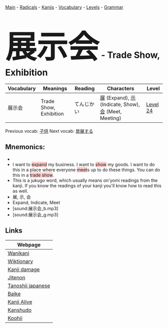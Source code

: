 <style> bigfont {font-size: 100px}</style>
[Main](../README.md) -
[Radicals](../radicals.md) -
[Kanjis](../kanjis.md) -
[Vocabulary](../vocabulary.md) -
[Levels](../levels.md) -
[Grammar](../grammar.md)
# <bigfont> 展示会</bigfont> - Trade Show, Exhibition 

| Vocabulary | Meanings | Reading | Characters | Level |
| --- | --- | --- | --- | --- |
| 展示会 | Trade Show, Exhibition | てんじかい |  [展](../kanjis/展.md) (Expand), [示](../kanjis/示.md) (Indicate, Show), [会](../kanjis/会.md) (Meet, Meeting) | [Level 24](../levels/wk_level24.md) |

Previous vocab: [子供](子供.md) Next vocab: [発展する](発展する.md) 

## Mnemonics:

* 
* I want to <span style="background-color:#ffcccb"> expand</span> my business. I want to <span style="background-color:#ffcccb"> show</span> my goods. I want to do this in a place where everyone <span style="background-color:#ffcccb"> meet</span>s up to do these things. You can do this in a <span style="background-color:#ffcccb"> trade show</span>.
* This is a jukugo word, which usually means on'yomi readings from the kanji. If you know the readings of your kanji you'll know how to read this as well.
* 展, 示, 会
* Expand, Indicate, Meet
* [sound:展示会_b.mp3]
* [sound:展示会_g.mp3]


## Links 

| Webpage |
| --- |
| [Wanikani          ](https://www.wanikani.com/kanji/展示会) |
| [Wiktionary        ](https://en.wiktionary.org/wiki/展示会) |
| [Kanji damage      ](http://www.kanjidamage.com/kanji/search?utf8=✓&q=展示会) |
| [Jitenon           ](https://jitenon.com/kanji/展示会) |
| [Tanoshii japanese ](https://www.tanoshiijapanese.com/dictionary/kanji.cfm?k=展示会) |
| [Baike             ](https://baike.baidu.com/item/展示会) |
| [Kanji Alive       ](https://app.kanjialive.com/展示会) |
| [Kanshudo          ](https://www.kanshudo.com/searchmn?q=展示会) |
| [Koohii            ](https://kanji.koohii.com/study/kanji/展示会) |
